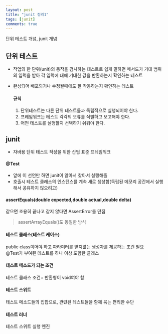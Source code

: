 ```yaml
---
layout: post
title: "junit 정리1"
tags: [junit]
comments: true
---
```


단위 테스트 개념, junit 개념
<!--more-->

## 단위 테스트

* 작업의 한 단위(unit)의 동작을 검사하는 테스트로 쉽게 말하면 메서드가 기대 범위의 입력을 받아 각 입력에 대해 기대한 값을 반환하는지 확인하는 테스트
* 완성되어 배포되거나 수정될때에도 잘 작동하는지 확인하는 테스트

	 #### 규칙

	1. 단위테스트는 다른 단위 테스트들과 독립적으로 실행되어야 한다.
	2. 프레임워크는 테스트 각각의 오류를 식별하고 보고해야 한다.
	3. 어떤 테스트를 실행할지 선택하기 쉬워야 한다.

## junit

* 자바용 단위 테스트 작성을 위한 산업 표준 프레임워크

#### @Test

* 앞에 이 선언만 하면 junit이 알아서 찾아서 실행해줌
* 호출시 테스트 클래스의 인스턴스를 계속 새로 생성함(독립된 메모리 공간에서 실행해서 공유하지 않으려고)

#### assertEquals(double expected,double actual,double delta)

같으면 조용히 끝나고 같지 않다면 AssertError를 던짐

> assertArrayEquals()도 동일한 방식

#### 테스트 클래스(테스트 케이스)

public class이어야 하고 파라미터를 받지않는 생성자를 제공하는 조건 필요
<br>@Test가 부여된 테스트를 하나 이상 포함한 클래스

#### 테스트 메소드가 되는 조건

테스트 클래스 조건+ 반환형이 void여야 함

#### 테스트 스위트

테스트 메소드들의 집합으로, 관련된 테스트들을 함께 묶는 편리한 수단

#### 테스트 러너

테스트 스위트 실행 엔진